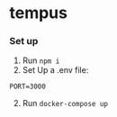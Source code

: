 # tempus

### Set up

1. Run `npm i`
2. Set Up a .env file:

```NODE_ENV=development
PORT=3000
```

2. Run `docker-compose up`
